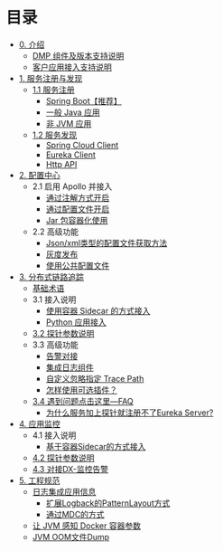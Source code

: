 # 目录
- [0. 介绍](README.md)
  - [DMP 组件及版本支持说明](DMP-version.md)
  - [客户应用接入支持说明](Support-Lists.md)
- [1. 服务注册与发现](discovery/eureka/README.md)
  - [1.1 服务注册](discovery/eureka/register.md) 
	  - [Spring Boot【推荐】](discovery/eureka/springboot.md)
	  - [一般 Java 应用](discovery/eureka/jvm.md)
	  - [非 JVM 应用](discovery/eureka/non_jvm.md)
  - [1.2 服务发现](discovery/eureka/discovey.md)
	  - [Spring Cloud Client](discovery/eureka/spring-cloud-client.md)
	  - [Eureka Client](discovery/eureka/eureka-client.md)
	  - [Http API](discovery/eureka/api.md)
- [2. 配置中心](apollo/README.md)
  - 2.1 启用 Apollo 并接入
     - [通过注解方式开启](apollo/annotation.md)
     - [通过配置文件开启](apollo/bootstrap.md)
     - [Jar 包容器化使用](apollo/docker.md)
  - 2.2 高级功能
     - [Json/xml类型的配置文件获取方法](apollo/json-and-xml-configFile.md)
     - [灰度发布](apollo/Apollo-GrayRule.md)
     - [使用公共配置文件](apollo/Apollo-Public-Config.md)
- [3. 分布式链路追踪](skywalking/README.md)
  - [基础术语](skywalking/base.md)
  - 3.1 接入说明
     - [使用容器 Sidecar 的方式接入](skywalking/docker-sidecar.md)
     - [Python 应用接入](skywalking/Python-agent.md) 
  - [3.2 探针参数说明](skywalking/agent-settings.md)
  - 3.3 高级功能
     - [告警对接](skywalking/alarm.md) 
     - [集成日志组件](skywalking/integration-log4j.md)
     - [自定义忽略指定 Trace Path](skywalking/trace-ignore.md)
     - [怎样使用可选插件？](skywalking/optional-plugins/README.md)
  - [3.4 遇到问题点击这里—FAQ](skywalking/faq/README.md)
  	 - [为什么服务加上探针就注册不了Eureka Server?](skywalking/faq/eureka-server-error.md)
- [4. 应用监控](vedfolnir/README.md)
  - 4.1 接入说明
     - [基于容器Sidecar的方式接入](vedfolnir/docker-sidecar.md)
  - [4.2 探针参数说明](vedfolnir/agent-settings.md)
  - [4.3 对接DX-监控告警](vedfolnir/dx-monitor.md)
- [5. 工程规范](spec/README.md)
  - [日志集成应用信息](spec/README.md)
  	 - [扩展Logback的PatternLayout方式](spec/log/patternLayout.md)
  	 - [通过MDC的方式](spec/log/MDC.md)
  - [让 JVM 感知 Docker 容器参数](spec/jvm-docker.md)
  - [JVM OOM文件Dump](spec/JVM-OOM文件储存方案.md)
